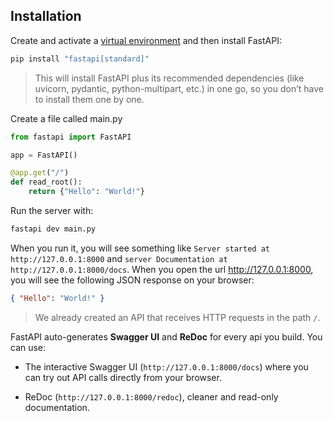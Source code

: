 ## Installation

Create and activate a [virtual environment](https://github.com/zhudiana/FastAPI-Learning-Roadmap/blob/main/1-python-fundamentals/1.6-virtual-environments.md) and then install FastAPI:

```bash
pip install "fastapi[standard]"
```

> This will install FastAPI plus its recommended dependencies (like uvicorn, pydantic, python-multipart, etc.) in one go, so you don’t have to install them one by one.

Create a file called main.py

```python
from fastapi import FastAPI

app = FastAPI()

@app.get("/")
def read_root():
    return {"Hello": "World!"}
```

Run the server with:

```bash
fastapi dev main.py
```

When you run it, you will see something like `Server started at http://127.0.0.1:8000` and `server Documentation at http://127.0.0.1:8000/docs`. When you open the url http://127.0.0.1:8000, you will see the following JSON response on your browser:

```json
{ "Hello": "World!" }
```

> We already created an API that receives HTTP requests in the path `/`.

FastAPI auto-generates **Swagger UI** and **ReDoc** for every api you build. You can use:

- The interactive Swagger UI (`http://127.0.0.1:8000/docs`) where you can try out API calls directly from your browser.

- ReDoc (`http://127.0.0.1:8000/redoc`), cleaner and read-only documentation.
